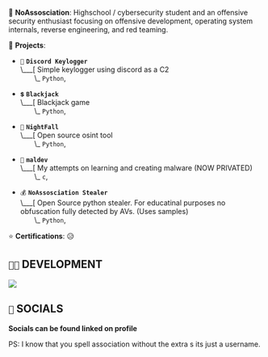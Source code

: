 💬 **NoAssosciation**: Highschool / cybersecurity student and an offensive security enthusiast focusing on offensive development, operating system internals, reverse engineering, and red teaming.

🌱 **Projects**:

- `🔑` **`Discord Keylogger`**<br>
\\___[  Simple keylogger using discord as a C2<br>
&nbsp;&nbsp;&nbsp;&nbsp;&nbsp;&nbsp;&nbsp;\\\_ `Python`,

- `💲` **`Blackjack`**<br>
\\___[  Blackjack game<br>
&nbsp;&nbsp;&nbsp;&nbsp;&nbsp;&nbsp;&nbsp;\\\_ `Python`,

- `🌙` **`NightFall`**<br>
\\___[  Open source osint tool<br>
&nbsp;&nbsp;&nbsp;&nbsp;&nbsp;&nbsp;&nbsp;\\\_ `Python`,

- `💉` **`maldev`**<br>
\\___[  My attempts on learning and creating malware (NOW PRIVATED)<br>
&nbsp;&nbsp;&nbsp;&nbsp;&nbsp;&nbsp;&nbsp;\\\_ `c`,

- `💰` **`NoAssosciation Stealer`**<br>
\\___[  Open Source python stealer. For educatinal purposes no obfuscation fully detected by AVs. (Uses samples)<br>
&nbsp;&nbsp;&nbsp;&nbsp;&nbsp;&nbsp;&nbsp;\\\_ `Python`,




⭐ **Certifications**:    😥

## `👨‍💻` DEVELOPMENT
[![](https://skillicons.dev/icons?i=python,bash,powershell,visualstudio,vscode,arch,windows)](https://skillicons.dev)


## `🤳` SOCIALS

**Socials can be found linked on profile**


PS: I know that you spell association without the extra s its just a username.
